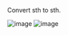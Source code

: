 Convert sth to sth.

![image](https://github.com/tungtrieu0801/ConversionApp/assets/126808438/a5f7c5cb-25aa-4730-a883-fac2405f6ff8)
![image](https://github.com/tungtrieu0801/ConversionApp/assets/126808438/56ed0124-920f-4fa5-894a-8fbf7961ea60)
